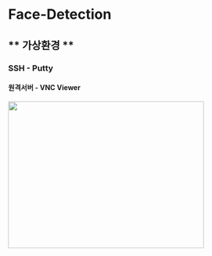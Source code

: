 # Face-Detection

<h2> ** 가상환경 ** </h2>

<h3>SSH - Putty</h3>
<h4>원격서버 - VNC Viewer</h4>
<img src="https://user-images.githubusercontent.com/101245720/207526511-6c4159de-d334-4c46-a415-3d0a73d9115b.jpeg" width="400px" height="300px" ></img>
